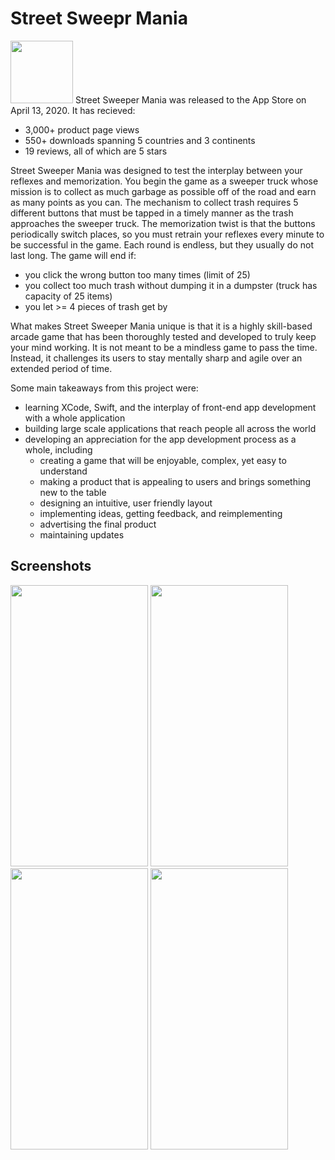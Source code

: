 # Street Sweepr Mania
<img src ="https://user-images.githubusercontent.com/90010213/146630577-fff43a01-0e02-48ea-8d5c-40a7bdaddb4a.png" width="100" height = "100"/>
Street Sweeper Mania was released to the App Store on April 13, 2020. It has recieved:

- 3,000+ product page views
- 550+ downloads spanning 5 countries and 3 continents
- 19 reviews, all of which are 5 stars


Street Sweeper Mania was designed to test the interplay between your reflexes and memorization. You begin the game as a sweeper truck whose mission is to collect as much garbage as possible off of the road and earn as many points as you can. The mechanism to collect trash requires 5 different buttons that must be tapped in a timely manner as the trash approaches the sweeper truck. The memorization twist is that the buttons periodically switch places, so you must retrain your reflexes every minute to be successful in the game. Each round is endless, but they usually do not last long. The game will end if:

- you click the wrong button too many times (limit of 25)
- you collect too much trash without dumping it in a dumpster (truck has capacity of 25 items)
- you let >= 4 pieces of trash get by

What makes Street Sweeper Mania unique is that it is a highly skill-based arcade game that has been thoroughly tested and developed to truly keep your mind working. It is not meant to be a mindless game to pass the time. Instead, it challenges its users to stay mentally sharp and agile over an extended period of time.


Some main takeaways from this project were:

- learning XCode, Swift, and the interplay of front-end app development with a whole application
- building large scale applications that reach people all across the world
- developing an appreciation for the app development process as a whole, including
  - creating a game that will be enjoyable, complex, yet easy to understand
  - making a product that is appealing to users and brings something new to the table
  - designing an intuitive, user friendly layout
  - implementing ideas, getting feedback, and reimplementing
  - advertising the final product
  - maintaining updates

## Screenshots
<img src ="https://user-images.githubusercontent.com/90010213/146630489-3a50f9d7-25dc-4666-ad15-cdfea5f3f626.png" width = "220" height = "450"/>    <img src ="https://user-images.githubusercontent.com/90010213/146630508-d02613e1-a6d7-44db-b932-abb1883059eb.png" width = "220" height = "450"/>   <img src ="https://user-images.githubusercontent.com/90010213/146630724-54773877-026f-4e92-9cd3-2c7af653fc72.png" width = "220" height = "450"/>   <img src ="https://user-images.githubusercontent.com/90010213/146630858-ee038754-e293-4347-98d6-4ed6ee31fdac.jpg" width = "220" height = "450"/>
